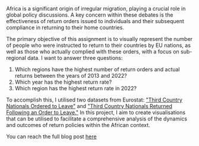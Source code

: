 Africa is a significant origin of irregular migration, playing a crucial role in global policy discussions. A key concern within these debates is the effectiveness of return orders issued to individuals and their subsequent compliance in returning to their home countries.

The primary objective of this assignment is to visually represent the number of people who were instructed to return to their countries by EU nations, as well as those who actually complied with these orders, with a focus on sub-regional data. I want to answer three questions:

1. Which regions have the highest number of return orders and actual returns between the years of 2013 and 2022?
2. Which year has the highest return rate?
3. Which region has the highest return rate in 2022?

To accomplish this, I utilised two datasets from Eurostat: ["Third Country Nationals Ordered to Leave"](https://ec.europa.eu/eurostat/databrowser/view/MIGR_EIORD/default/table?lang=en&category=migr.migr_man.migr_eil) and ["Third Country Nationals Returned Following an Order to Leave."](https://ec.europa.eu/eurostat/databrowser/view/MIGR_EIRTN/default/table?lang=en) In this project, I aim to create visualisations that can be utilised to facilitate a comprehensive analysis of the dynamics and outcomes of return policies within the African context.

You can reach the full blog post [here](https://ayusuftatli.com/repatriation)
